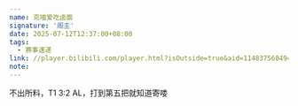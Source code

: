 ```yaml
---
name: 克喵爱吃卤面
signature: '阁主'
date: 2025-07-12T12:37:00+08:00
tags:
  - 赛事速递
link: //player.bilibili.com/player.html?isOutside=true&aid=114837560494144&bvid=BV1qXu5z1EmL&cid=30988239076&p=1
note:
---
```


不出所料，T1 3:2 AL，打到第五把就知道寄喽